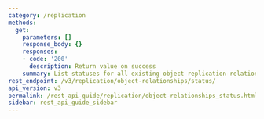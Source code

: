 ```yaml
---
category: /replication
methods:
  get:
    parameters: []
    response_body: {}
    responses:
    - code: '200'
      description: Return value on success
    summary: List statuses for all existing object replication relationships.
rest_endpoint: /v3/replication/object-relationships/status/
api_version: v3
permalink: /rest-api-guide/replication/object-relationships_status.html
sidebar: rest_api_guide_sidebar
---
```

